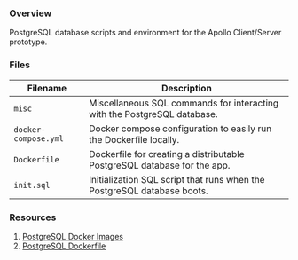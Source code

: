 ### Overview

PostgreSQL database scripts and environment for the Apollo Client/Server prototype.

### Files

| Filename                 | Description                                                                |
|--------------------------|----------------------------------------------------------------------------|
| `misc`                   | Miscellaneous SQL commands for interacting with the PostgreSQL database.   |
| `docker-compose.yml`     | Docker compose configuration to easily run the Dockerfile locally.         |
| `Dockerfile`             | Dockerfile for creating a distributable PostgreSQL database for the app.   |
| `init.sql`               | Initialization SQL script that runs when the PostgreSQL database boots.    |

### Resources

1) [PostgreSQL Docker Images](https://hub.docker.com/_/postgres)
2) [PostgreSQL Dockerfile](https://stackoverflow.com/a/47512747)
